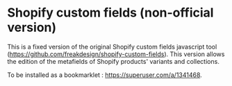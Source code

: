 # Shopify custom fields (non-official version)

This is a fixed version of the original Shopify custom fields javascript tool (https://github.com/freakdesign/shopify-custom-fields).
This version allows the edition of the metafields of Shopify products' variants and collections.

To be installed as a bookmarklet : https://superuser.com/a/1341468.

